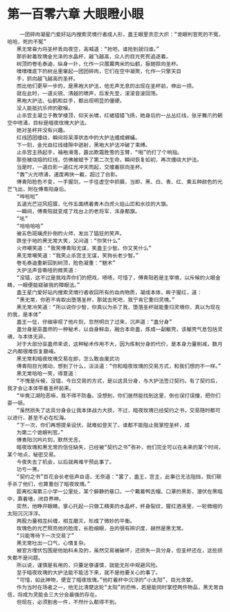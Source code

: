# 第一百零六章 大眼瞪小眼
        一团碎肉凝星门爱好站内搜索灵境行者成人形，蛊王眼里贪恋大炽：“诡眼判官死的不冤，哈哈，死的不冤”
       黑无常奋力将圣杯丢向夜空，高喊道：“抢吧，谁抢到就归谁。”
       那折射着玫瑰金光泽的水晶杯，越飞越高，众人的目光死死追逐着。
       树顶的卷毛泰迪，纵身一扑，化作一只展翼两米的仙鹤，振翅掠向圣杯。
       噗噗噗底下的树丛里窜起一团团碎肉，它们在空中凝聚，化作一只擎天巨
       手，抓向越飞越高的圣杯。
       而比他们更早一步的，是黑袍大护法，他无声无息的出现在圣杯前，伸出一捞。
       就在此时，一道尖锐、清越的啸声，后发先至，滚滚音波回荡。
       黑袍大护法、仙鹤和巨手，都出现明显的僵硬。
       没人能抵抗乐师的歌喉。
       止杀宫主凝立于教学楼顶，仰天长啸，红裙猎猎飞扬，她身后的一丛丛红线，张牙舞爪的朝空中喷涌，目标是暗夜玫瑰大护法。
       她对圣杯并没有兴趣。
       红线团团缠绕，瞬间将呆滞状态中的大护法缠成蝉蛹。
       下一刻，金光自红线缝隙中迸射，黑袍大护法冲破了束缚。
       止杀宫主扬起手，袖袍滑落，露出欺霜胜雪的玉臂，“啪”的打了个响指。
       那些被烧熔的红线，仿佛被赋予了第二次生命，瞬间恢复如初，再次缠绕大护法。
       当是时，一道白影一道红光冲天而起，交缠着掠向圣杯。
       “轰”火光喷涌，速度再快一截，超过了白影。
       傅青阳脸色不变，一手握剑，一手往虚空中抓摄，当即，黑、白、青、红、黄五种颜色的光芒飞出，附在傅青阳身后。
       “哗啦啦”
       五道光芒迎风招展，化作五面绣着青木白虎火焰山峦和水纹的大旗。
       一瞬间，傅青阳就变成了戏台上的老将军，浑身都旗。
       “吼”
       “哈哈哈哈”
       被五色斑斓虎扑倒的火师，发出了猖狂的笑声。
       跌坐于地的黑无常大笑，又问道：“你笑什么”
       火师嘲笑道：“我笑傅青阳无谋，笑蛊王少智。你又笑什么”
       黑无常嘲笑道：“我笑止杀宫主无谋，笑狗长老少智。”
       卷毛泰迪重新回到树顶，脸色凝重：“魅术”
       大护法声音嘶哑的微笑道：
       “没错，这不过是我戏弄你们的把戏，啧啧，可惜了，傅青阳若是主宰境，以斥候的火眼金睛，一眼便能窥破我的障眼法。”
       蛊王星门爱好站内搜索灵境行者收回所有的血肉物质，凝成本体，眸子猩红，道：
       “黑无常，你若不肯取出堕落圣杯，那就去死吧，我宁肯它重归灵境。”
       黑无常冷笑道：“所以说你少智，你真以为杀了我，堕落圣杯就能重归灵境你，真以为现在的我，是本体”
       蛊王一怔，仔细审视了他片刻，忽然明白了过来，沉声道：“蛊分身”
       蛊分身是巫蛊师的一种秘术，以自身鲜血，融合本命蛊，炼成一副躯壳，该躯壳气息包括灵魂，与本体无异。
       对于大部分巫蛊师来说，这种秘术作用不大，因为炼制分身的代价，是本身力量削减，数月之内都很难恢复巅峰。
       黑无常和暗夜玫瑰交易在即，怎么敢自废武功
       傅青阳目光微动，想到了什么，淡淡道：“你和暗夜玫瑰的交易方式，和我们想的不一样。”
       黑无常哈哈一笑，得意道：
       “不愧是斥候，没错，今日交易的方式，是以这具分身，与大护法签订契约。有了契约后，我才会让本体带着圣杯前来。
       “毕竟江湖险恶嘛，我不得不防备。没想到，你们居然能找到这里，倒也误打误撞，把你们耍一顿。
       “虽然损失了这具分身会让我本体战力大损，不过，暗夜玫瑰已经契约之书，交易随时都可以进行，甚至不必在松海。
       “下一次，你们再想提亲设伏，就难如登天了。谁都不能阻止我掌控圣杯，成
       为第二个诡眼判官。”
       傅青阳沉吟片刻，默然无言。
       暗夜玫瑰和黑无常的信任缺失，已经被“契约之书”弥补，他们完全可以在未来的某个时间，某个地点，秘密交易。
       今夜失去了机会，以后就再难干预此事了。
       功亏一篑。
       “契约之书”百花会长老低声自语，无奈道：“罢了，蛊王，宫主，此事已无法阻挡，我们联手杀了他们，也算重创了暗夜玫瑰。”
       距离松海第三小学一公里处，某个僻静的巷口，一个戴着鸭舌帽、口罩的黑影，潜伏在黑暗中，靠着墙，闭目养神。
       突然，他睁开眼睛，掌心托起一只做工精美的水晶杯，杯身裂纹，猩红酒液里，一轮微缩的太阳沉沉浮浮。
       两股力量相互纠缠，相互磨灭，形成了微妙的平衡。
       玫瑰色的光芒照亮他的脸庞，长脸细眼，丑的很有辨识度，赫然是黑无常。
       “只能等待下一次交易了”
       黑无常吐出一口气，心情复杂。
       被官方埋伏包围是他始料未及的，虽然交易被破坏，还损失一具分身，但圣杯还在，这些损失都不是问题。
       所以说，谨慎是有用的，只要足够谨慎，就能无形中规避风险。
       至于暗夜玫瑰的大护法能不能活下来，就不是他要关心的事了。
       “可惜，如此神物，便宜了暗夜玫瑰。”他盯着杯中沉浮的“小太阳”，目光贪婪。
       作为当时在场者之一，他无比清楚这轮“太阳”的恐怖，若是能同时掌控两件物品，黑无常自信，将成为灵能会三大分会最强的存在。
       但现在，必须割舍一件，不然什么都得不到。